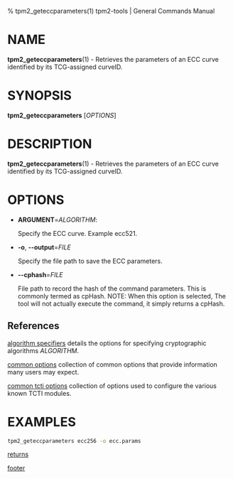 % tpm2_geteccparameters(1) tpm2-tools | General Commands Manual

# NAME

**tpm2_geteccparameters**(1) - Retrieves the parameters of an ECC curve
identified by its TCG-assigned curveID.

# SYNOPSIS

**tpm2_geteccparameters** [*OPTIONS*]

# DESCRIPTION

**tpm2_geteccparameters**(1) - Retrieves the parameters of an ECC curve
identified by its TCG-assigned curveID.

# OPTIONS

  * **ARGUMENT**=_ALGORITHM_:

    Specify the ECC curve. Example ecc521.

  * **-o**, **\--output**=_FILE_

    Specify the file path to save the ECC parameters.

  * **\--cphash**=_FILE_

    File path to record the hash of the command parameters. This is commonly
    termed as cpHash. NOTE: When this option is selected, The tool will not
    actually execute the command, it simply returns a cpHash.
    
## References

[algorithm specifiers](common/alg.md) details the options for specifying
cryptographic algorithms _ALGORITHM_.

[common options](common/options.md) collection of common options that provide
information many users may expect.

[common tcti options](common/tcti.md) collection of options used to configure
the various known TCTI modules.

# EXAMPLES

```bash
tpm2_geteccparameters ecc256 -o ecc.params
```

[returns](common/returns.md)

[footer](common/footer.md)
